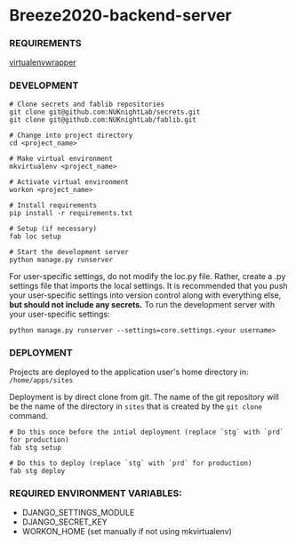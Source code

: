 # Breeze2020-backend-server

### REQUIREMENTS

[virtualenvwrapper](http://virtualenvwrapper.readthedocs.org/en/latest/install.html)


### DEVELOPMENT

    # Clone secrets and fablib repositories
    git clone git@github.com:NUKnightLab/secrets.git
    git clone git@github.com:NUKnightLab/fablib.git
    
    # Change into project directory
    cd <project_name>
    
    # Make virtual environment
    mkvirtualenv <project_name>
    
    # Activate virtual environment
    workon <project_name>
    
    # Install requirements
    pip install -r requirements.txt
    
    # Setup (if necessary)
    fab loc setup
    
    # Start the development server
    python manage.py runserver
    

For user-specific settings, do not modify the loc.py file. Rather, create a <username>.py settings file that imports the local settings. It is recommended that you push your user-specific settings into version control
along with everything else, **but should not include any secrets.**  To run the development server with your user-specific settings:

    python manage.py runserver --settings=core.settings.<your username>
   
    
### DEPLOYMENT

Projects are deployed to the application user's home directory in: ``/home/apps/sites``

Deployment is by direct clone from git. The name of the git repository will be the name of the directory in ``sites`` that is created by the ``git clone`` command.

    # Do this once before the intial deployment (replace `stg` with `prd` for production)
    fab stg setup
    
    # Do this to deploy (replace `stg` with `prd` for production)
    fab stg deploy


### REQUIRED ENVIRONMENT VARIABLES:

- DJANGO_SETTINGS_MODULE
- DJANGO_SECRET_KEY
- WORKON_HOME (set manually if not using mkvirtualenv)



